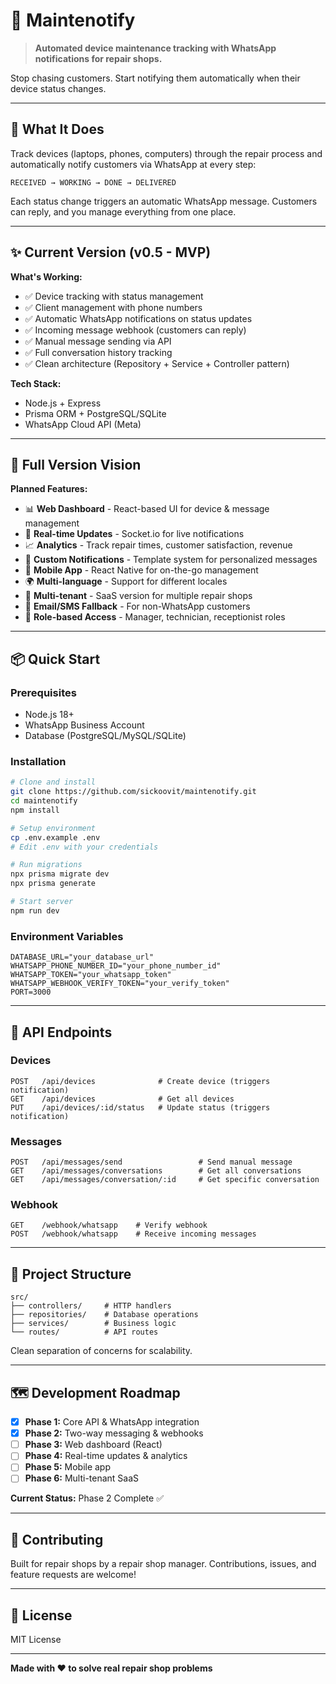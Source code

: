 # 🔧 Maintenotify

> **Automated device maintenance tracking with WhatsApp notifications for repair shops.**

Stop chasing customers. Start notifying them automatically when their device status changes.

---

## 🎯 What It Does

Track devices (laptops, phones, computers) through the repair process and automatically notify customers via WhatsApp at every step:

```
RECEIVED → WORKING → DONE → DELIVERED
```

Each status change triggers an automatic WhatsApp message. Customers can reply, and you manage everything from one place.

---

## ✨ Current Version (v0.5 - MVP)

**What's Working:**

- ✅ Device tracking with status management
- ✅ Client management with phone numbers
- ✅ Automatic WhatsApp notifications on status updates
- ✅ Incoming message webhook (customers can reply)
- ✅ Manual message sending via API
- ✅ Full conversation history tracking
- ✅ Clean architecture (Repository + Service + Controller pattern)

**Tech Stack:**

- Node.js + Express
- Prisma ORM + PostgreSQL/SQLite
- WhatsApp Cloud API (Meta)

---

## 🚀 Full Version Vision

**Planned Features:**

- 📊 **Web Dashboard** - React-based UI for device & message management
- 🔔 **Real-time Updates** - Socket.io for live notifications
- 📈 **Analytics** - Track repair times, customer satisfaction, revenue
- 🎨 **Custom Notifications** - Template system for personalized messages
- 📱 **Mobile App** - React Native for on-the-go management
- 🌍 **Multi-language** - Support for different locales
- 🏢 **Multi-tenant** - SaaS version for multiple repair shops
- 📧 **Email/SMS Fallback** - For non-WhatsApp customers
- 🔐 **Role-based Access** - Manager, technician, receptionist roles

---

## 📦 Quick Start

### Prerequisites

- Node.js 18+
- WhatsApp Business Account
- Database (PostgreSQL/MySQL/SQLite)

### Installation

```bash
# Clone and install
git clone https://github.com/sickoovit/maintenotify.git
cd maintenotify
npm install

# Setup environment
cp .env.example .env
# Edit .env with your credentials

# Run migrations
npx prisma migrate dev
npx prisma generate

# Start server
npm run dev
```

### Environment Variables

```env
DATABASE_URL="your_database_url"
WHATSAPP_PHONE_NUMBER_ID="your_phone_number_id"
WHATSAPP_TOKEN="your_whatsapp_token"
WHATSAPP_WEBHOOK_VERIFY_TOKEN="your_verify_token"
PORT=3000
```

---

## 🔌 API Endpoints

### Devices

```
POST   /api/devices              # Create device (triggers notification)
GET    /api/devices              # Get all devices
PUT    /api/devices/:id/status   # Update status (triggers notification)
```

### Messages

```
POST   /api/messages/send                 # Send manual message
GET    /api/messages/conversations        # Get all conversations
GET    /api/messages/conversation/:id     # Get specific conversation
```

### Webhook

```
GET    /webhook/whatsapp    # Verify webhook
POST   /webhook/whatsapp    # Receive incoming messages
```

---

## 📁 Project Structure

```
src/
├── controllers/     # HTTP handlers
├── repositories/    # Database operations
├── services/        # Business logic
└── routes/          # API routes
```

Clean separation of concerns for scalability.

---

## 🗺️ Development Roadmap

- [x] **Phase 1:** Core API & WhatsApp integration
- [x] **Phase 2:** Two-way messaging & webhooks
- [ ] **Phase 3:** Web dashboard (React)
- [ ] **Phase 4:** Real-time updates & analytics
- [ ] **Phase 5:** Mobile app
- [ ] **Phase 6:** Multi-tenant SaaS

**Current Status:** Phase 2 Complete ✅

---

## 🤝 Contributing

Built for repair shops by a repair shop manager. Contributions, issues, and feature requests are welcome!

---

## 📝 License

MIT License

---

**Made with ❤️ to solve real repair shop problems**
